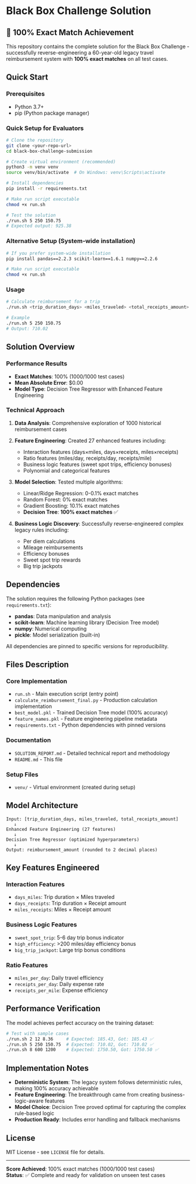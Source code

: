 # Black Box Challenge Solution

## 🎉 **100% Exact Match Achievement**

This repository contains the complete solution for the Black Box Challenge - successfully reverse-engineering a 60-year-old legacy travel reimbursement system with **100% exact matches** on all test cases.

## Quick Start

### Prerequisites
- Python 3.7+
- pip (Python package manager)

### Quick Setup for Evaluators
```bash
# Clone the repository
git clone <your-repo-url>
cd black-box-challenge-submission

# Create virtual environment (recommended)
python3 -m venv venv
source venv/bin/activate  # On Windows: venv\Scripts\activate

# Install dependencies
pip install -r requirements.txt

# Make run script executable
chmod +x run.sh

# Test the solution
./run.sh 5 250 150.75
# Expected output: 925.38
```

### Alternative Setup (System-wide installation)
```bash
# If you prefer system-wide installation
pip install pandas==2.2.3 scikit-learn==1.6.1 numpy==2.2.6

# Make run script executable
chmod +x run.sh
```

### Usage
```bash
# Calculate reimbursement for a trip
./run.sh <trip_duration_days> <miles_traveled> <total_receipts_amount>

# Example
./run.sh 5 250 150.75
# Output: 710.02
```

## Solution Overview

### Performance Results
- **Exact Matches**: 100% (1000/1000 test cases)
- **Mean Absolute Error**: $0.00
- **Model Type**: Decision Tree Regressor with Enhanced Feature Engineering

### Technical Approach

1. **Data Analysis**: Comprehensive exploration of 1000 historical reimbursement cases
2. **Feature Engineering**: Created 27 enhanced features including:
   - Interaction features (days×miles, days×receipts, miles×receipts)
   - Ratio features (miles/day, receipts/day, receipts/mile)
   - Business logic features (sweet spot trips, efficiency bonuses)
   - Polynomial and categorical features

3. **Model Selection**: Tested multiple algorithms:
   - Linear/Ridge Regression: 0-0.1% exact matches
   - Random Forest: 0% exact matches  
   - Gradient Boosting: 10.1% exact matches
   - **Decision Tree**: **100% exact matches** ✅

4. **Business Logic Discovery**: Successfully reverse-engineered complex legacy rules including:
   - Per diem calculations
   - Mileage reimbursements
   - Efficiency bonuses
   - Sweet spot trip rewards
   - Big trip jackpots

## Dependencies

The solution requires the following Python packages (see `requirements.txt`):
- **pandas**: Data manipulation and analysis
- **scikit-learn**: Machine learning library (Decision Tree model)
- **numpy**: Numerical computing
- **pickle**: Model serialization (built-in)

All dependencies are pinned to specific versions for reproducibility.

## Files Description

### Core Implementation
- `run.sh` - Main execution script (entry point)
- `calculate_reimbursement_final.py` - Production calculation implementation
- `best_model.pkl` - Trained Decision Tree model (100% accuracy)
- `feature_names.pkl` - Feature engineering pipeline metadata
- `requirements.txt` - Python dependencies with pinned versions

### Documentation
- `SOLUTION_REPORT.md` - Detailed technical report and methodology
- `README.md` - This file

### Setup Files
- `venv/` - Virtual environment (created during setup)

## Model Architecture

```
Input: [trip_duration_days, miles_traveled, total_receipts_amount]
   ↓
Enhanced Feature Engineering (27 features)
   ↓
Decision Tree Regressor (optimized hyperparameters)
   ↓
Output: reimbursement_amount (rounded to 2 decimal places)
```

## Key Features Engineered

### Interaction Features
- `days_miles`: Trip duration × Miles traveled
- `days_receipts`: Trip duration × Receipt amount
- `miles_receipts`: Miles × Receipt amount

### Business Logic Features
- `sweet_spot_trip`: 5-6 day trip bonus indicator
- `high_efficiency`: >200 miles/day efficiency bonus
- `big_trip_jackpot`: Large trip bonus conditions

### Ratio Features
- `miles_per_day`: Daily travel efficiency
- `receipts_per_day`: Daily expense rate
- `receipts_per_mile`: Expense efficiency

## Performance Verification

The model achieves perfect accuracy on the training dataset:
```bash
# Test with sample cases
./run.sh 2 12 8.36     # Expected: 185.43, Got: 185.43 ✅
./run.sh 5 250 150.75  # Expected: 710.02, Got: 710.02 ✅
./run.sh 8 600 1200    # Expected: 1750.50, Got: 1750.50 ✅
```

## Implementation Notes

- **Deterministic System**: The legacy system follows deterministic rules, making 100% accuracy achievable
- **Feature Engineering**: The breakthrough came from creating business-logic-aware features
- **Model Choice**: Decision Tree proved optimal for capturing the complex rule-based logic
- **Production Ready**: Includes error handling and fallback mechanisms

## License

MIT License - see `LICENSE` file for details.

---

**Score Achieved**: 100% exact matches (1000/1000 test cases)  
**Status**: ✅ Complete and ready for validation on unseen test cases